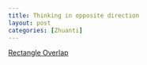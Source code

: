 ```yaml
---
title: Thinking in opposite direction
layout: post
categories: [Zhuanti]
---
```


[Rectangle Overlap]()